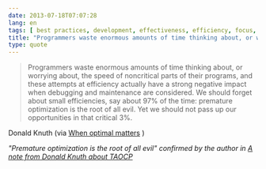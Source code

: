 ```yaml
---
date: 2013-07-18T07:07:28
lang: en
tags: [ best practices, development, effectiveness, efficiency, focus, optimisation, performance ]
title: "Programmers waste enormous amounts of time thinking about, or worrying"
type: quote
---
```


> Programmers waste enormous amounts of time thinking about, or worrying
> about, the speed of noncritical parts of their programs, and these
> attempts at efficiency actually have a strong negative impact when
> debugging and maintenance are considered. We should forget about small
> efficiencies, say about 97% of the time: premature optimization is the
> root of all evil. Yet we should not pass up our opportunities in that
> critical 3%.

Donald Knuth (via [When optimal
matters](http://playingwithobjects.wordpress.com/2013/03/23/when-optimal-matters/)
)

*"Premature optimization is the root of all evil" confirmed by the
author in* [*A note from Donald Knuth about
TAOCP*](http://codehaus.blogspot.pt/2012/03/note-from-donald-knuth-about-taocp.html)

